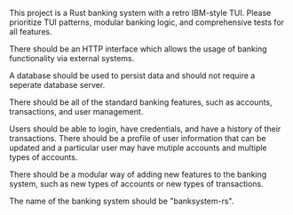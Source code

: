 <!-- Use this file to provide workspace-specific custom instructions to Copilot. For more details, visit https://code.visualstudio.com/docs/copilot/copilot-customization#_use-a-githubcopilotinstructionsmd-file -->

This project is a Rust banking system with a retro IBM-style TUI. Please prioritize TUI patterns, modular banking logic, and comprehensive tests for all features.

There should be an HTTP interface which allows the usage of banking functionality via external systems.

A database should be used to persist data and should not require a seperate database server. 

There should be all of the standard banking features, such as accounts, transactions, and user management.

Users should be able to login, have credentials, and have a history of their transactions. There should be a profile of user information that can be updated and a particular user may have mutiple accounts and multiple types of accounts.

There should be a modular way of adding new features to the banking system, such as new types of accounts or new types of transactions.

The name of the banking system should be "banksystem-rs".
